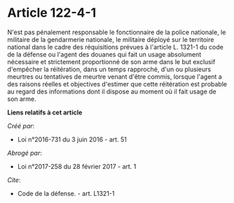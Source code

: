 # Article 122-4-1

N'est  pas pénalement responsable le fonctionnaire de la police nationale, le  militaire de la gendarmerie nationale, le
militaire déployé sur le  territoire national dans le cadre des réquisitions prévues à l'article L. 1321-1 du code de la
défense  ou l'agent des douanes qui fait un usage absolument nécessaire et  strictement proportionné de son arme dans le but
exclusif d'empêcher la  réitération, dans un temps rapproché, d'un ou plusieurs meurtres ou  tentatives de meurtre venant
d'être commis, lorsque l'agent a des  raisons réelles et objectives d'estimer que cette réitération est  probable au regard
des informations dont il dispose au moment où il fait  usage de son arme.

**Liens relatifs à cet article**

_Créé par_:

  - Loi n°2016-731 du 3 juin 2016 - art. 51

_Abrogé par_:

  - Loi n°2017-258 du 28 février 2017 - art. 1

_Cite_:

  - Code de la défense. - art. L1321-1
